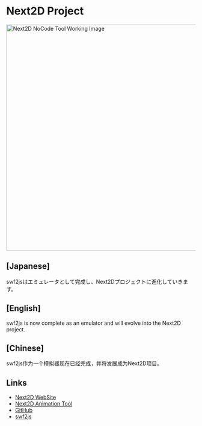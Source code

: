 # Next2D Project
<img src="https://tool.next2d.app/assets/img/ogp.png" width="600" alt="Next2D NoCode Tool Working Image">

## [Japanese]
swf2jsはエミュレータとして完成し、Next2Dプロジェクトに進化していきます。

## [English]
swf2js is now complete as an emulator and will evolve into the Next2D project.

## [Chinese]
swf2js作为一个模拟器现在已经完成，并将发展成为Next2D项目。

## Links
- [Next2D WebSite](https://next2d.app)
- [Next2D Animation Tool](https://tool.next2d.app)
- [GitHub](https://github.com/Next2D)
- [swf2js](https://github.com/ienaga/swf2js)
